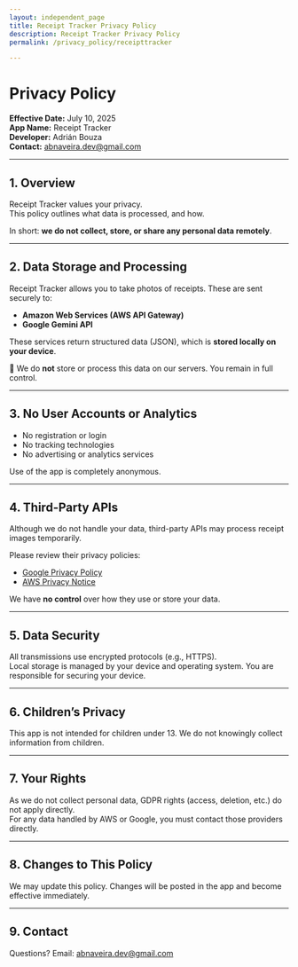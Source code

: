 ```yaml
---
layout: independent_page
title: Receipt Tracker Privacy Policy
description: Receipt Tracker Privacy Policy
permalink: /privacy_policy/receipttracker

---
```


# Privacy Policy

**Effective Date:** July 10, 2025  
**App Name:** Receipt Tracker   
**Developer:** Adrián Bouza  
**Contact:** abnaveira.dev@gmail.com  

---

## 1. Overview

Receipt Tracker values your privacy.  
This policy outlines what data is processed, and how.

In short: **we do not collect, store, or share any personal data remotely**.

---

## 2. Data Storage and Processing

Receipt Tracker allows you to take photos of receipts. These are sent securely to:

- **Amazon Web Services (AWS API Gateway)**
- **Google Gemini API**

These services return structured data (JSON), which is **stored locally on your device**.

🚫 We do **not** store or process this data on our servers. You remain in full control.

---

## 3. No User Accounts or Analytics

- No registration or login  
- No tracking technologies  
- No advertising or analytics services

Use of the app is completely anonymous.

---

## 4. Third-Party APIs

Although we do not handle your data, third-party APIs may process receipt images temporarily.

Please review their privacy policies:

- [Google Privacy Policy](https://policies.google.com/privacy)  
- [AWS Privacy Notice](https://aws.amazon.com/privacy/)

We have **no control** over how they use or store your data.

---

## 5. Data Security

All transmissions use encrypted protocols (e.g., HTTPS).  
Local storage is managed by your device and operating system. You are responsible for securing your device.

---

## 6. Children’s Privacy

This app is not intended for children under 13. We do not knowingly collect information from children.

---

## 7. Your Rights

As we do not collect personal data, GDPR rights (access, deletion, etc.) do not apply directly.  
For any data handled by AWS or Google, you must contact those providers directly.

---

## 8. Changes to This Policy

We may update this policy. Changes will be posted in the app and become effective immediately.

---

## 9. Contact

Questions? Email: abnaveira.dev@gmail.com
